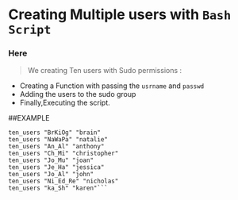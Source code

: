 # Creating Multiple users with `Bash Script`
### Here
> We creating Ten users with Sudo permissions :
  * Creating a Function with passing the ```usrname``` and ```passwd```
  * Adding the users to the sudo group
  * Finally,Executing the script.

##EXAMPLE

```ten_users "Yu_Ir_po" "yvonne"
ten_users "BrKiOg" "brain"
ten_users "NaWaPa" "natalie"
ten_users "An_Al" "anthony"
ten_users "Ch_Mi" "christopher"
ten_users "Jo_Mu" "joan"
ten_users "Je_Ha" "jessica"
ten_users "Jo_Al" "john"
ten_users "Ni_Ed_Re" "nicholas"
ten_users "ka_Sh" "karen"```



